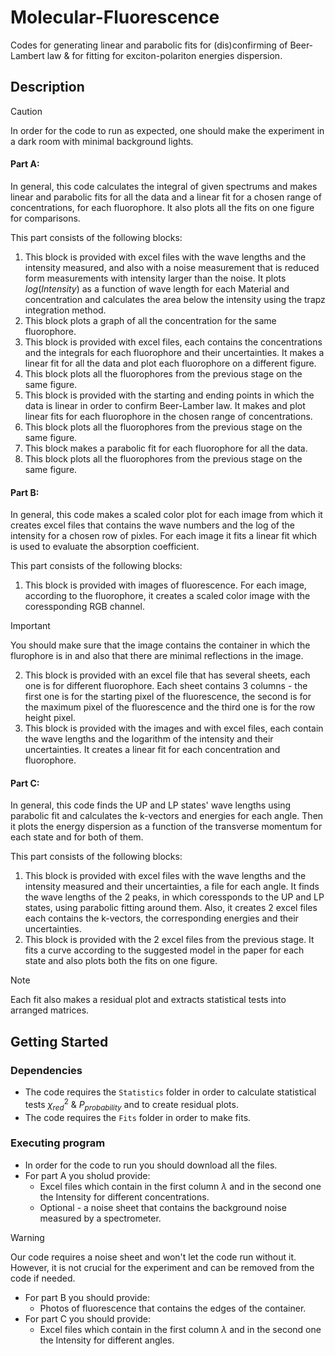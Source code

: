 # Molecular-Fluorescence

Codes for generating linear and parabolic fits for (dis)confirming of Beer-Lambert law & for fitting for exciton-polariton energies dispersion.

## Description

> [!CAUTION]
> In order for the code to run as expected, one should make the experiment in a dark room with minimal background lights.

#### Part A:
In general, this code calculates the integral of given spectrums and makes linear and parabolic fits for all the data and a linear fit for a chosen range of concentrations, for each fluorophore. It also plots all the fits on one figure for comparisons.

This part consists of the following blocks:
1. This block is provided with excel files with the wave lengths and the intensity measured, and also with a noise measurement that is reduced form measurements with intensity larger than the noise. It plots $log(Intensity)$ as a function of wave length for each Material and concentration and calculates the area below the intensity using the trapz integration method.
2. This block plots a graph of all the concentration for the same fluorophore.
3. This block is provided with excel files, each contains the concentrations and the integrals for each fluorophore and their uncertainties. It makes a linear fit for all the data and plot each fluorophore on a different figure.
4. This block plots all the fluorophores from the previous stage on the same figure.
5. This block is provided with the starting and ending points in which the data is linear in order to confirm Beer-Lamber law. It makes and plot linear fits for each fluorophore in the chosen range of concentrations.
6. This block plots all the fluorophores from the previous stage on the same figure.
7. This block makes a parabolic fit for each fluorophore for all the data.
8. This block plots all the fluorophores from the previous stage on the same figure.

#### Part B:
In general, this code makes a scaled color plot for each image from which it creates excel files that contains the wave numbers and the log of the intensity for a chosen row of pixles. For each image it fits a linear fit which is used to evaluate the absorption coefficient.

This part consists of the following blocks:
1. This block is provided with images of fluorescence. For each image, according to the fluorophore, it creates a scaled color image with the coressponding RGB channel.
> [!IMPORTANT]
> You should make sure that the image contains the container in which the flurophore is in and also that there are minimal reflections in the image.
2. This block is provided with an excel file that has several sheets, each one is for different fluorophore. Each sheet contains 3 columns - the first one is for the starting pixel of the fluorescence, the second is for the maximum pixel of the fluorescence and the third one is for the row height pixel.
3. This block is provided with the images and with excel files, each contain the wave lengths and the logarithm of the intensity and their uncertainties. It creates a linear fit for each concentration and fluorophore.

#### Part C:
In general, this code finds the UP and LP states' wave lengths using parabolic fit and calculates the k-vectors and energies for each angle. Then it plots the energy dispersion as a function of the transverse momentum for each state and for both of them.

This part consists of the following blocks:
1. This block is provided with excel files with the wave lengths and the intensity measured and their uncertainties, a file for each angle. It finds the wave lengths of the 2 peaks, in which coressponds to the UP and LP states, using parabolic fitting around them. Also, it creates 2 excel files each contains the k-vectors, the corresponding energies and their uncertainties.
2. This block is provided with the 2 excel files from the previous stage. It fits a curve according to the suggested model in the paper for each state and also plots both the fits on one figure.

> [!NOTE]
> Each fit also makes a residual plot and extracts statistical tests into arranged matrices.


## Getting Started

### Dependencies

* The code requires the `Statistics` folder in order to calculate statistical tests $\chi^2_{red}$ & $P_{probability}$ and to create residual plots.
* The code requires the `Fits` folder in order to make fits.

### Executing program

* In order for the code to run you should download all the files.
* For part A you sholud provide:
  * Excel files which contain in the first column $\lambda$ and in the second one the Intensity for different concentrations.
  * Optional - a noise sheet that contains the background noise measured by a spectrometer.
> [!WARNING]
> Our code requires a noise sheet and won't let the code run without it. However, it is not crucial for the experiment and can be removed from the code if needed.
* For part B you should provide:
  * Photos of fluorescence that contains the edges of the container.
* For part C you should provide:
  * Excel files which contain in the first column $\lambda$ and in the second one the Intensity for different angles.

